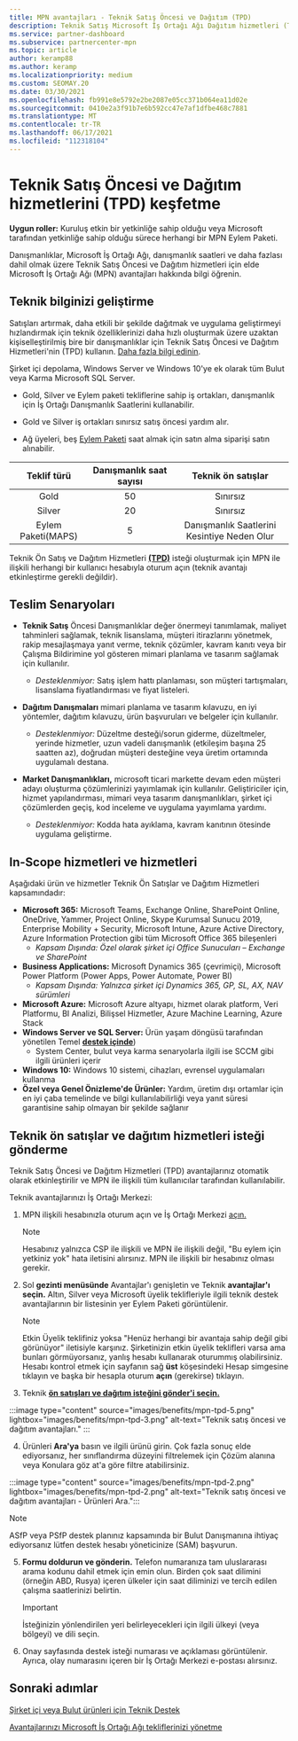 ```yaml
---
title: MPN avantajları - Teknik Satış Öncesi ve Dağıtım (TPD)
description: Teknik Satış Microsoft İş Ortağı Ağı Dağıtım hizmetleri (TPD) için Microsoft İş Ortağı Ağı (MPN) avantajları hakkında bilgi
ms.service: partner-dashboard
ms.subservice: partnercenter-mpn
ms.topic: article
author: keramp88
ms.author: keramp
ms.localizationpriority: medium
ms.custom: SEOMAY.20
ms.date: 03/30/2021
ms.openlocfilehash: fb991e8e5792e2be2087e05cc371b064ea11d02e
ms.sourcegitcommit: 0410e2a3f91b7e6b592cc47e7af1dfbe468c7881
ms.translationtype: MT
ms.contentlocale: tr-TR
ms.lasthandoff: 06/17/2021
ms.locfileid: "112318104"
---
```

# <a name="explore-technical-presales-and-deployment-services-tpd"></a>Teknik Satış Öncesi ve Dağıtım hizmetlerini (TPD) keşfetme 

**Uygun roller:** Kuruluş etkin bir yetkinliğe sahip olduğu veya Microsoft tarafından yetkinliğe sahip olduğu sürece herhangi bir MPN Eylem Paketi.

Danışmanlıklar, Microsoft İş Ortağı Ağı, danışmanlık saatleri ve daha fazlası dahil olmak üzere Teknik Satış Öncesi ve Dağıtım hizmetleri için elde Microsoft İş Ortağı Ağı (MPN) avantajları hakkında bilgi öğrenin.

## <a name="develop-your-technical-know-how"></a>Teknik bilginizi geliştirme

Satışları artırmak, daha etkili bir şekilde dağıtmak ve uygulama geliştirmeyi hızlandırmak için teknik özelliklerinizi daha hızlı oluşturmak üzere uzaktan kişiselleştirilmiş bire bir danışmanlıklar için Teknik Satış Öncesi ve Dağıtım Hizmetleri'nin (TPD) kullanın. [Daha fazla bilgi edinin](https://aka.ms/TPD).

Şirket içi depolama, Windows Server ve Windows 10'ye ek olarak tüm Bulut veya Karma Microsoft SQL Server. 

- Gold, Silver ve Eylem paketi tekliflerine sahip iş ortakları, danışmanlık için İş Ortağı Danışmanlık Saatlerini kullanabilir. 

- Gold ve Silver iş ortakları sınırsız satış öncesi yardım alır. 

- Ağ üyeleri, beş [Eylem Paketi](https://partner.microsoft.com/membership/action-pack) saat almak için satın alma siparişi satın alınabilir.  

|     Teklif türü    | Danışmanlık saat sayısı |   Teknik ön satışlar   |
|:-----------------:|:------------------------:|:----------------------:|
|        Gold       |            50            |        Sınırsız       |
|       Silver      |            20            |        Sınırsız       |
| Eylem Paketi(MAPS) |             5            | Danışmanlık Saatlerini Kesintiye Neden Olur |

Teknik Ön Satış ve Dağıtım Hizmetleri **[(TPD)](https://partner.microsoft.com/dashboard/mpn/membership/benefits/technical/createadvisoryhours-servicerequest)** isteği oluşturmak için MPN ile ilişkili herhangi bir kullanıcı hesabıyla oturum açın (teknik avantajı etkinleştirme gerekli değildir).

## <a name="delivery-scenarios"></a>Teslim Senaryoları

- **Teknik Satış** Öncesi Danışmanlıklar değer önermeyi tanımlamak, maliyet tahminleri sağlamak, teknik lisanslama, müşteri itirazlarını yönetmek, rakip mesajlaşmaya yanıt verme, teknik çözümler, kavram kanıtı veya bir Çalışma Bildirimine yol gösteren mimari planlama ve tasarım sağlamak için kullanılır.

  - *Desteklenmiyor:* Satış işlem hattı planlaması, son müşteri tartışmaları, lisanslama fiyatlandırması ve fiyat listeleri.


- **Dağıtım Danışmaları** mimari planlama ve tasarım kılavuzu, en iyi yöntemler, dağıtım kılavuzu, ürün başvuruları ve belgeler için kullanılır.

  - *Desteklenmiyor:* Düzeltme desteği/sorun giderme, düzeltmeler, yerinde hizmetler, uzun vadeli danışmanlık (etkileşim başına 25 saatten az), doğrudan müşteri desteğine veya üretim ortamında uygulamalı destana. 


- **Market Danışmanlıkları,** microsoft ticari markette devam eden müşteri adayı oluşturma çözümlerinizi yayımlamak için kullanılır. Geliştiriciler için, hizmet yapılandırması, mimari veya tasarım danışmanlıkları, şirket içi çözümlerden geçiş, kod inceleme ve uygulama yayımlama yardımı.

  - *Desteklenmiyor:* Kodda hata ayıklama, kavram kanıtının ötesinde uygulama geliştirme.

## <a name="in-scope-products-and-services"></a>In-Scope hizmetleri ve hizmetleri

Aşağıdaki ürün ve hizmetler Teknik Ön Satışlar ve Dağıtım Hizmetleri kapsamındadır:
- **Microsoft 365:** Microsoft Teams, Exchange Online, SharePoint Online, OneDrive, Yammer, Project Online, Skype Kurumsal Sunucu 2019, Enterprise Mobility + Security, Microsoft Intune, Azure Active Directory, Azure Information Protection gibi tüm Microsoft Office 365 bileşenleri
  - *Kapsam Dışında: Özel olarak şirket içi Office Sunucuları – Exchange ve SharePoint*
- **Business Applications:** Microsoft Dynamics 365 (çevrimiçi), Microsoft Power Platform (Power Apps, Power Automate, Power BI)
  - *Kapsam Dışında: Yalnızca şirket içi Dynamics 365, GP, SL, AX, NAV sürümleri*
- **Microsoft Azure:** Microsoft Azure altyapı, hizmet olarak platform, Veri Platformu, BI Analizi, Bilişsel Hizmetler, Azure Machine Learning, Azure Stack
- **Windows Server ve SQL Server:** Ürün yaşam döngüsü tarafından yönetilen Temel **[destek içinde](/lifecycle/policies/fixed)**)
  - System Center, bulut veya karma senaryolarla ilgili ise SCCM gibi ilgili ürünleri içerir
- **Windows 10:** Windows 10 sistemi, cihazları, evrensel uygulamaları kullanma
- **Özel veya Genel Önizleme'de Ürünler:** Yardım, üretim dışı ortamlar için en iyi çaba temelinde ve bilgi kullanılabilirliği veya yanıt süresi garantisine sahip olmayan bir şekilde sağlanır

## <a name="submit-a-technical-presales-and-deployment-services-request"></a>Teknik ön satışlar ve dağıtım hizmetleri isteği gönderme 

Teknik Satış Öncesi ve Dağıtım Hizmetleri (TPD) avantajlarınız otomatik olarak etkinleştirilir ve MPN ile ilişkili tüm kullanıcılar tarafından kullanılabilir. 

Teknik avantajlarınızı İş Ortağı Merkezi:

1. MPN ilişkili hesabınızla oturum açın ve İş Ortağı Merkezi [açın.](https://partner.microsoft.com/dashboard) 

   > [!NOTE]
   > Hesabınız yalnızca CSP ile ilişkili ve MPN ile ilişkili değil, "Bu eylem için yetkiniz yok" hata iletisini alırsınız. MPN ile ilişkili bir hesabınız olması gerekir.

2. Sol **gezinti menüsünde** Avantajlar'ı genişletin ve Teknik **avantajlar'ı seçin.** Altın, Silver veya Microsoft üyelik teklifleriyle ilgili teknik destek avantajlarının bir listesinin yer Eylem Paketi görüntülenir. 

   > [!NOTE]
   > Etkin Üyelik teklifiniz yoksa "Henüz herhangi bir avantaja sahip değil gibi görünüyor" iletisiyle karşınız. Şirketinizin etkin üyelik teklifleri varsa ama bunları görmüyorsanız, yanlış hesabı kullanarak oturummış olabilirsiniz. Hesabı kontrol etmek için sayfanın sağ **üst** köşesindeki Hesap simgesine tıklayın ve başka bir hesapla oturum **açın** (gerekirse) tıklayın.

3. Teknik **[ön satışları ve dağıtım isteğini gönder'i seçin.](https://partner.microsoft.com/dashboard/mpn/membership/benefits/technical/createadvisoryhours-servicerequest)**

:::image type="content" source="images/benefits/mpn-tpd-5.png" lightbox="images/benefits/mpn-tpd-3.png" alt-text="Teknik satış öncesi ve dağıtım avantajları." :::

4. Ürünleri **Ara'ya** basın ve ilgili ürünü girin. Çok fazla sonuç elde ediyorsanız, her sınıflandırma düzeyini filtrelemek için Çözüm alanına veya Konulara göz at'a göre filtre atabilirsiniz.

:::image type="content" source="images/benefits/mpn-tpd-2.png" lightbox="images/benefits/mpn-tpd-2.png" alt-text="Teknik satış öncesi ve dağıtım avantajları - Ürünleri Ara.":::

   > [!NOTE]
   > ASfP veya PSfP destek planınız kapsamında bir Bulut Danışmanına ihtiyaç ediyorsanız lütfen destek hesabı yöneticinize (SAM) başvurun.

5. **Formu doldurun ve gönderin.** Telefon numaranıza tam uluslararası arama kodunu dahil etmek için emin olun. Birden çok saat dilimini (örneğin ABD, Rusya) içeren ülkeler için saat diliminizi ve tercih edilen çalışma saatlerinizi belirtin.

   > [!IMPORTANT]
   > İsteğinizin yönlendirilen yeri belirleyecekleri için ilgili ülkeyi (veya bölgeyi) ve dili seçin.

6. Onay sayfasında destek isteği numarası ve açıklaması görüntülenir. Ayrıca, olay numarasını içeren bir İş Ortağı Merkezi e-postası alırsınız.

## <a name="next-steps"></a>Sonraki adımlar
[Şirket içi veya Bulut ürünleri için Teknik Destek](/mpn-benefits-technical-support.md)

[Avantajlarınızı Microsoft İş Ortağı Ağı tekliflerinizi yönetme](manage-your-partner-network-benefits.md)
